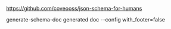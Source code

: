 https://github.com/coveooss/json-schema-for-humans

generate-schema-doc generated doc --config with_footer=false
